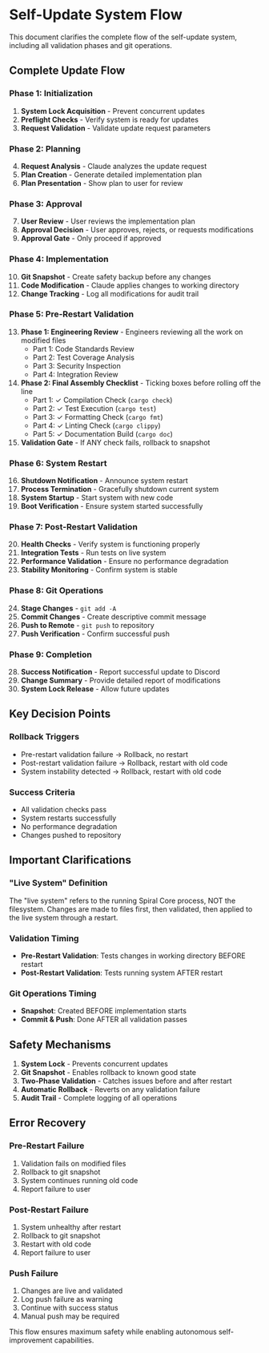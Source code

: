 # Self-Update System Flow

This document clarifies the complete flow of the self-update system, including all validation phases and git operations.

## Complete Update Flow

### Phase 1: Initialization
1. **System Lock Acquisition** - Prevent concurrent updates
2. **Preflight Checks** - Verify system is ready for updates
3. **Request Validation** - Validate update request parameters

### Phase 2: Planning
4. **Request Analysis** - Claude analyzes the update request
5. **Plan Creation** - Generate detailed implementation plan
6. **Plan Presentation** - Show plan to user for review

### Phase 3: Approval
7. **User Review** - User reviews the implementation plan
8. **Approval Decision** - User approves, rejects, or requests modifications
9. **Approval Gate** - Only proceed if approved

### Phase 4: Implementation
10. **Git Snapshot** - Create safety backup before any changes
11. **Code Modification** - Claude applies changes to working directory
12. **Change Tracking** - Log all modifications for audit trail

### Phase 5: Pre-Restart Validation
13. **Phase 1: Engineering Review** - Engineers reviewing all the work on modified files
    - Part 1: Code Standards Review
    - Part 2: Test Coverage Analysis
    - Part 3: Security Inspection
    - Part 4: Integration Review
14. **Phase 2: Final Assembly Checklist** - Ticking boxes before rolling off the line
    - Part 1: ✓ Compilation Check (`cargo check`)
    - Part 2: ✓ Test Execution (`cargo test`)
    - Part 3: ✓ Formatting Check (`cargo fmt`)
    - Part 4: ✓ Linting Check (`cargo clippy`)
    - Part 5: ✓ Documentation Build (`cargo doc`)
15. **Validation Gate** - If ANY check fails, rollback to snapshot

### Phase 6: System Restart
16. **Shutdown Notification** - Announce system restart
17. **Process Termination** - Gracefully shutdown current system
18. **System Startup** - Start system with new code
19. **Boot Verification** - Ensure system started successfully

### Phase 7: Post-Restart Validation
20. **Health Checks** - Verify system is functioning properly
21. **Integration Tests** - Run tests on live system
22. **Performance Validation** - Ensure no performance degradation
23. **Stability Monitoring** - Confirm system is stable

### Phase 8: Git Operations
24. **Stage Changes** - `git add -A`
25. **Commit Changes** - Create descriptive commit message
26. **Push to Remote** - `git push` to repository
27. **Push Verification** - Confirm successful push

### Phase 9: Completion
28. **Success Notification** - Report successful update to Discord
29. **Change Summary** - Provide detailed report of modifications
30. **System Lock Release** - Allow future updates

## Key Decision Points

### Rollback Triggers
- Pre-restart validation failure → Rollback, no restart
- Post-restart validation failure → Rollback, restart with old code
- System instability detected → Rollback, restart with old code

### Success Criteria
- All validation checks pass
- System restarts successfully
- No performance degradation
- Changes pushed to repository

## Important Clarifications

### "Live System" Definition
The "live system" refers to the running Spiral Core process, NOT the filesystem. Changes are made to files first, then validated, then applied to the live system through a restart.

### Validation Timing
- **Pre-Restart Validation**: Tests changes in working directory BEFORE restart
- **Post-Restart Validation**: Tests running system AFTER restart

### Git Operations Timing
- **Snapshot**: Created BEFORE implementation starts
- **Commit & Push**: Done AFTER all validation passes

## Safety Mechanisms

1. **System Lock** - Prevents concurrent updates
2. **Git Snapshot** - Enables rollback to known good state
3. **Two-Phase Validation** - Catches issues before and after restart
4. **Automatic Rollback** - Reverts on any validation failure
5. **Audit Trail** - Complete logging of all operations

## Error Recovery

### Pre-Restart Failure
1. Validation fails on modified files
2. Rollback to git snapshot
3. System continues running old code
4. Report failure to user

### Post-Restart Failure
1. System unhealthy after restart
2. Rollback to git snapshot
3. Restart with old code
4. Report failure to user

### Push Failure
1. Changes are live and validated
2. Log push failure as warning
3. Continue with success status
4. Manual push may be required

This flow ensures maximum safety while enabling autonomous self-improvement capabilities.